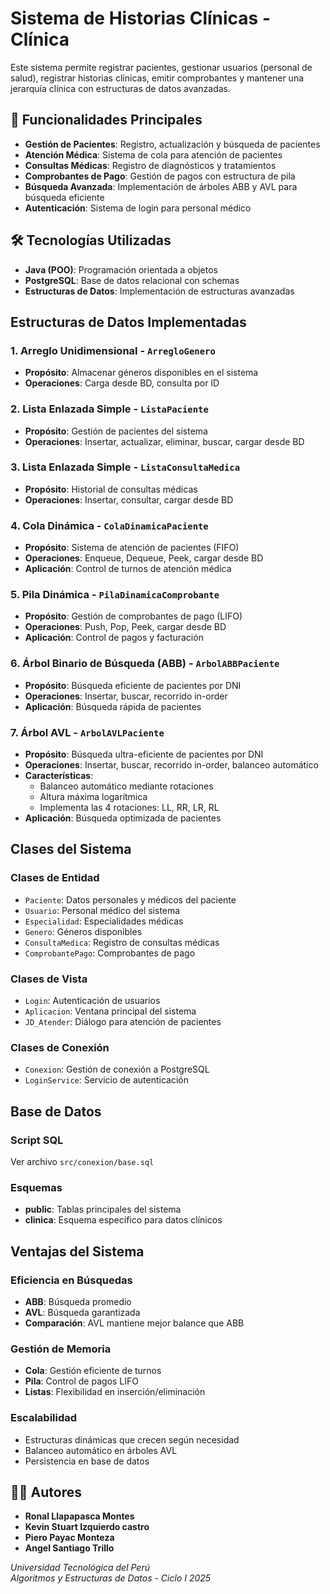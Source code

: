 # Sistema de Historias Clínicas - Clínica

Este sistema permite registrar pacientes, gestionar usuarios (personal de salud), registrar historias clínicas, emitir comprobantes y mantener una jerarquía clínica con estructuras de datos avanzadas.

## 🏥 Funcionalidades Principales

- **Gestión de Pacientes**: Registro, actualización y búsqueda de pacientes
- **Atención Médica**: Sistema de cola para atención de pacientes
- **Consultas Médicas**: Registro de diagnósticos y tratamientos
- **Comprobantes de Pago**: Gestión de pagos con estructura de pila
- **Búsqueda Avanzada**: Implementación de árboles ABB y AVL para búsqueda eficiente
- **Autenticación**: Sistema de login para personal médico

## 🛠️ Tecnologías Utilizadas

- **Java (POO)**: Programación orientada a objetos
- **PostgreSQL**: Base de datos relacional con schemas
- **Estructuras de Datos**: Implementación de estructuras avanzadas

## Estructuras de Datos Implementadas

### 1. **Arreglo Unidimensional** - `ArregloGenero`
- **Propósito**: Almacenar géneros disponibles en el sistema
- **Operaciones**: Carga desde BD, consulta por ID

### 2. **Lista Enlazada Simple** - `ListaPaciente`
- **Propósito**: Gestión de pacientes del sistema
- **Operaciones**: Insertar, actualizar, eliminar, buscar, cargar desde BD

### 3. **Lista Enlazada Simple** - `ListaConsultaMedica`
- **Propósito**: Historial de consultas médicas
- **Operaciones**: Insertar, consultar, cargar desde BD

### 4. **Cola Dinámica** - `ColaDinamicaPaciente`
- **Propósito**: Sistema de atención de pacientes (FIFO)
- **Operaciones**: Enqueue, Dequeue, Peek, cargar desde BD
- **Aplicación**: Control de turnos de atención médica

### 5. **Pila Dinámica** - `PilaDinamicaComprobante`
- **Propósito**: Gestión de comprobantes de pago (LIFO)
- **Operaciones**: Push, Pop, Peek, cargar desde BD
- **Aplicación**: Control de pagos y facturación

### 6. **Árbol Binario de Búsqueda (ABB)** - `ArbolABBPaciente`
- **Propósito**: Búsqueda eficiente de pacientes por DNI
- **Operaciones**: Insertar, buscar, recorrido in-order
- **Aplicación**: Búsqueda rápida de pacientes

### 7. **Árbol AVL** - `ArbolAVLPaciente`
- **Propósito**: Búsqueda ultra-eficiente de pacientes por DNI
- **Operaciones**: Insertar, buscar, recorrido in-order, balanceo automático
- **Características**: 
  - Balanceo automático mediante rotaciones
  - Altura máxima logarítmica
  - Implementa las 4 rotaciones: LL, RR, LR, RL
- **Aplicación**: Búsqueda optimizada de pacientes

## Clases del Sistema

### **Clases de Entidad**
- `Paciente`: Datos personales y médicos del paciente
- `Usuario`: Personal médico del sistema
- `Especialidad`: Especialidades médicas
- `Genero`: Géneros disponibles
- `ConsultaMedica`: Registro de consultas médicas
- `ComprobantePago`: Comprobantes de pago

### **Clases de Vista**
- `Login`: Autenticación de usuarios
- `Aplicacion`: Ventana principal del sistema
- `JD_Atender`: Diálogo para atención de pacientes

### **Clases de Conexión**
- `Conexion`: Gestión de conexión a PostgreSQL
- `LoginService`: Servicio de autenticación

## Base de Datos

### **Script SQL**
Ver archivo `src/conexion/base.sql`

### **Esquemas**
- **public**: Tablas principales del sistema
- **clinica**: Esquema específico para datos clínicos

## Ventajas del Sistema

### **Eficiencia en Búsquedas**
- **ABB**: Búsqueda promedio
- **AVL**: Búsqueda garantizada
- **Comparación**: AVL mantiene mejor balance que ABB

### **Gestión de Memoria**
- **Cola**: Gestión eficiente de turnos
- **Pila**: Control de pagos LIFO
- **Listas**: Flexibilidad en inserción/eliminación

### **Escalabilidad**
- Estructuras dinámicas que crecen según necesidad
- Balanceo automático en árboles AVL
- Persistencia en base de datos

## 👨‍💻 Autores
- **Ronal Llapapasca Montes**  
- **Kevin Stuart Izquierdo castro**  
- **Piero Payac Monteza**  
- **Angel Santiago Trillo**  

*Universidad Tecnológica del Perú*  
*Algoritmos y Estructuras de Datos - Ciclo I 2025*